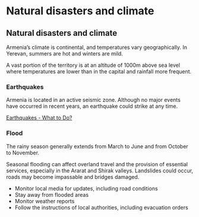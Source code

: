 # Natural disasters and climate

## Natural disasters and climate

Armenia’s climate is continental, and temperatures vary geographically. In Yerevan, summers are hot and winters are mild.

A vast portion of the territory is at an altitude of 1000m above sea level where temperatures are lower than in the capital and rainfall more frequent.

### Earthquakes

Armenia is located in an active seismic zone. Although no major events have occurred in recent years, an earthquake could strike at any time.

[Earthquakes - What to Do?](https://www.getprepared.gc.ca/cnt/rsrcs/pblctns/rthqks-wtd/index-en.aspx)

### Flood

The rainy season generally extends from March to June and from October to November.

Seasonal flooding can affect overland travel and the provision of essential services, especially in the Ararat and Shirak valleys. Landslides could occur, roads may become impassable and bridges damaged.

* Monitor local media for updates, including road conditions
* Stay away from flooded areas
* Monitor weather reports
* Follow the instructions of local authorities, including evacuation orders